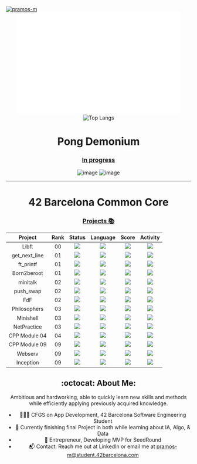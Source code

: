 <a href="https://fabos.dev/en" target="_blank">
  <img width="1834" alt="pramos-m" src="https://github.com/pramos-m/pramos-m/readme/src/image_logo">
</a>

<div align="center">
  <a href="https://github.com/JaeSeoKim/badge42">
    <img src="src/img/pramos-mprofile.svg" height="275">
    <!--<img src="https://badge42.vercel.app/api/v2/clh7v53ya001608l7laa95dsn/stats?cursusId=21&coalitionId=205" alt="pramos-m's 42 stats"/>~ -->
  </a>
  <img src="https://github-readme-stats.vercel.app/api/top-langs/?username=pramos-m&theme=tokyonight" alt="Top Langs">
</div>
<div align="center">
  <h1>Pong Demonium</h1>
  <h3><a href="https://github.com/pramos-m/PongDemonium/tree/main" target="_blank">In progress</a></h3>
  <div align="center">
    <img width="100" alt="image" src="">
    <img width="100" alt="image" src="">
  </div>
</div>

---

<div align="center">
  <div>
    <h1>42 Barcelona Common Core</h1>
    <h3><a href="https://github.com/pramos-m/42Barcelona" target="_blank">Projects 📚</a></h3>
  </div>
<div align="center">

| Project | Rank | Status | Language | Score | Activity |
| :---: | :---: | :---: | :---: | :---: | :---: |
| Libft | 00 | <img src="https://img.shields.io/badge/status-done-success?style=flat-square" /> |<img src="https://img.shields.io/github/languages/top/pramos-m/libft?style=flat-square" /> | <img src="https://img.shields.io/badge/score-125%20%2F%20100%20%E2%98%85-9cf?style=flat-square" /> | <img src="https://img.shields.io/github/last-commit/pramos-m/libft?style=flat-square" /> |
| get_next_line | 01 | <img src="https://img.shields.io/badge/status-done-success?style=flat-square" /> |<img src="https://img.shields.io/github/languages/top/pramos-m/get_next_line?style=flat-square" /> | <img src="https://img.shields.io/badge/score-125%20%2F%20100%20%E2%98%85-9cf?style=flat-square" /> | <img src="https://img.shields.io/github/last-commit/pramos-m/get_next_line?style=flat-square" /> |
| ft_printf | 01 | <img src="https://img.shields.io/badge/status-done-success?style=flat-square" /> | <img src="https://img.shields.io/github/languages/top/pramos-m/printf?style=flat-square" /> | <img src="https://img.shields.io/badge/score-100%20%2F%20100-success?style=flat-square" /> | <img src="https://img.shields.io/github/last-commit/pramos-m/printf?style=flat-square" /> |
| Born2beroot | 01 | <img src="https://img.shields.io/badge/status-done-success?style=flat-square" /> | <img src="https://img.shields.io/github/languages/top/pramos-m/Born2beroot?style=flat-square" /> | <img src="https://img.shields.io/badge/score-125%20%2F%20100%20%E2%98%85-9cf?style=flat-square" /> | <img src="https://img.shields.io/github/last-commit/pramos-m/Born2beroot?style=flat-square" /> |
| minitalk | 02 | <img src="https://img.shields.io/badge/status-done-success?style=flat-square" /> | <img src="https://img.shields.io/github/languages/top/pramos-m/minitalk?style=flat-square" /> | <img src="https://img.shields.io/badge/score-125%20%2F%20100%20%E2%98%85-9cf?style=flat-square" /> | <img src="https://img.shields.io/github/last-commit/pramos-m/minitalk?style=flat-square" /> |
| push_swap | 02 | <img src="https://img.shields.io/badge/status-done-success?style=flat-square" /> | <img src="https://img.shields.io/github/languages/top/pramos-m/push_swap?style=flat-square" /> | <img src="https://img.shields.io/badge/score-125%20%2F%20100%20%E2%98%85-9cf?style=flat-square" /> | <img src="https://img.shields.io/github/last-commit/pramos-m/push_swap?style=flat-square" /> |
| FdF | 02 | <img src="https://img.shields.io/badge/status-done-success?style=flat-square" /> | <img src="https://img.shields.io/github/languages/top/pramos-m/FdF?style=flat-square" /> | <img src="https://img.shields.io/badge/score-125%20%2F%20100%20%E2%98%85-9cf?style=flat-square" /> | <img src="https://img.shields.io/github/last-commit/pramos-m/FdF?style=flat-square" /> |
| Philosophers | 03 | <img src="https://img.shields.io/badge/status-done-success?style=flat-square" /> | <img src="https://img.shields.io/github/languages/top/pramos-m/Philosophers?style=flat-square" /> | <img src="https://img.shields.io/badge/score-100%20%2F%20100-success?style=flat-square" /> | <img src="https://img.shields.io/github/last-commit/pramos-m/Philosophers?style=flat-square" /> |
| Minishell | 03 | <img src="https://img.shields.io/badge/status-done-success?style=flat-square" /> | <img src="https://img.shields.io/github/languages/top/pramos-m/Minishell?style=flat-square" /> | <img src="https://img.shields.io/badge/score-125%20%2F%20100%20%E2%98%85-9cf?style=flat-square" /> | <img src="https://img.shields.io/github/last-commit/pramos-m/Minishell?style=flat-square" /> |
| NetPractice | 03 | <img src="https://img.shields.io/badge/status-done-success?style=flat-square" /> | <img src="https://img.shields.io/github/languages/top/pramos-m/NetPractice?style=flat-square" /> | <img src="https://img.shields.io/badge/score-100%20%2F%20100-success?style=flat-square" /> | <img src="https://img.shields.io/github/last-commit/pramos-m/NetPractice?style=flat-square" /> |
| CPP Module 04 | 04 | <img src="https://img.shields.io/badge/status-done-success?style=flat-square" /> | <img src="https://img.shields.io/github/languages/top/pramos-m/CPP-Module-04?style=flat-square" /> | <img src="https://img.shields.io/badge/score-100%20%2F%20100-success?style=flat-square" /> | <img src="https://img.shields.io/github/last-commit/pramos-m/CPP-Module-04?style=flat-square" /> |
| CPP Module 09 | 09 | <img src="https://img.shields.io/badge/status-done-success?style=flat-square" /> | <img src="https://img.shields.io/github/languages/top/pramos-m/CPP-Module-09?style=flat-square" /> | <img src="https://img.shields.io/badge/score-100%20%2F%20100-success?style=flat-square" /> | <img src="https://img.shields.io/github/last-commit/pramos-m/CPP-Module-09?style=flat-square" /> |
| Webserv | 09 | <img src="https://img.shields.io/badge/status-done-success?style=flat-square" /> | <img src="https://img.shields.io/github/languages/top/pramos-m/webserv?style=flat-square" /> | <img src="https://img.shields.io/badge/score-125%20%2F%20100%20%E2%98%85-9cf?style=flat-square" /> | <img src="https://img.shields.io/github/last-commit/pramos-m/webserv?style=flat-square" /> |
| Inception | 09 | <img src="https://img.shields.io/badge/status-done-success?style=flat-square" /> | <img src="https://img.shields.io/github/languages/top/pramos-m/Inception?style=flat-square" /> | <img src="https://img.shields.io/badge/score-125%20%2F%20100%20%E2%98%85-9cf?style=flat-square" /> | <img src="https://img.shields.io/github/last-commit/pramos-m/Inception?style=flat-square" /> |
</div>

## :octocat: About Me:
Ambitious and hardworking, able to quickly learn new skills and methods while efficiently applying previously acquired knowledge.
- 👨🏻‍💻 CFGS on App Development, 42 Barcelona Software Engineering Student 
- :robot: Currently finishing final Project in both while learning about IA, Algo, & Data
- :memo: Entrepreneur, Developing MVP for SeedRound
- :mailbox_with_mail: Contact: Reach me out at LinkedIn or email me at pramos-m@student.42barcelona.com

